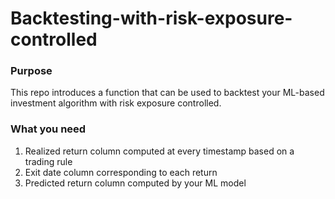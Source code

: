 # Backtesting-with-risk-exposure-controlled

### Purpose 
This repo introduces a function that can be used to backtest your ML-based investment algorithm with risk exposure controlled. 

### What you need 
1. Realized return column computed at every timestamp based on a trading rule
2. Exit date column corresponding to each return
3. Predicted return column computed by your ML model

